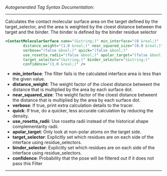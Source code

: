 <!-- THIS IS AN AUTOGENERATED FILE: Don't edit it directly, instead change the schema definition in the code itself. -->

_Autogenerated Tag Syntax Documentation:_

---
Calculates the contact molecular surface area on the target defined by the target_selector, and the area is weighted by the cloest distance between the target and the binder. The binder is defined by the binder residue selector

```xml
<ContactMolecularSurface name="(&string;)" min_interface="(0 &real;)"
        distance_weight="(1.0 &real;)" near_squared_size="(0.0 &real;)"
        verbose="(false &bool;)" quick="(false &bool;)"
        use_rosetta_radii="(false &bool;)" apolar_target="(false &bool;)"
        target_selector="(&string;)" binder_selector="(&string;)"
        confidence="(1.0 &real;)" />
```

-   **min_interface**: The filter fails is the calculated interface area is less than the given value.
-   **distance_weight**: The weight factor of the cloest distance betweent the distance that is multiplied by the area by each surface dot.
-   **near_squared_size**: The weight factor of the cloest distance betweent the distance that is multiplied by the area by each surface dot.
-   **verbose**: If true, print extra calculation details to the tracer.
-   **quick**: If true, do a quicker, less accurate calculation by reducing the density.
-   **use_rosetta_radii**: Use rosetta radii instead of the historical shape complementarity radii.
-   **apolar_target**: Only look at non-polar atoms on the target side.
-   **target_selector**: Explicitly set which residues are on each side of the interface using residue_selectors.
-   **binder_selector**: Explicitly set which residues are on each side of the interface using residue_selectors.
-   **confidence**: Probability that the pose will be filtered out if it does not pass this Filter

---
